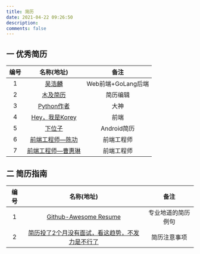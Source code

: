 ```yaml
---
title: 简历
date: 2021-04-22 09:26:50
description: 
comments: false
---
```


## 一 优秀简历

| 编号 |                        名称(地址)                        |        备注        |
| :--: | :------------------------------------------------------: | :----------------: |
|  1   |          [吴浩麟](https://resume.wuhaolin.cn/)           | Web前端+GoLang后端 |
|  2   |        [木及简历](https://resume.mdedit.online/)         |      简历编辑      |
|  3   |       [Python作者](https://gvanrossum.github.io/)        |        大神        |
|  4   |       [Hey，我是Korey](https://resume.flqin.com/)        |        前端        |
|  5   |           [下位子](http://xiaweizi.cn/resume/)           |    Android简历     |
|  6   | [前端工程师—陈功](https://success-cg.github.io/resumer/) |     前端工程师     |
|  7   |    [前端工程师—曹惠琳](https://resume.caohuilin.com/)    |     前端工程师     |

## 二 简历指南

| 编号 |                          名称(地址)                          |        备注        |
| :--: | :----------------------------------------------------------: | :----------------: |
|  1   | [Github-Awesome Resume](https://github.com/resumejob/awesome-resume) | 专业地道的简历例句 |
|  2   | [简历投了2个月没有面试，看这趋势，不发力是不行了](http://t.csdn.cn/nUDGz) |    简历注意事项    |



